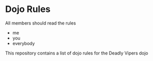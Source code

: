 Dojo Rules
==========

All members should read the rules

* me
* you
* everybody

This repository contains a list of dojo rules for the Deadly Vipers dojo

